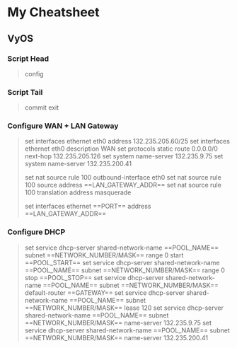 # My Cheatsheet

## VyOS

### Script Head

> config

### Script Tail

> commit
> exit

### Configure WAN + LAN Gateway

> set interfaces ethernet eth0 address 132.235.205.60/25
> set interfaces ethernet eth0 description WAN
> set protocols static route 0.0.0.0/0 next-hop 132.235.205.126
> set system name-server 132.235.9.75
> set system name-server 132.235.200.41
>
> set nat source rule 100 outbound-interface eth0
> set nat source rule 100 source address ==LAN_GATEWAY_ADDR==
> set nat source rule 100 translation address masquerade
>
> set interfaces ethernet ==PORT== address ==LAN_GATEWAY_ADDR==

### Configure DHCP

> set service dhcp-server shared-network-name ==POOL_NAME== subnet ==NETWORK_NUMBER/MASK== range 0 start ==POOL_START==
> set service dhcp-server shared-network-name ==POOL_NAME== subnet ==NETWORK_NUMBER/MASK== range 0 stop ==POOL_STOP==
> set service dhcp-server shared-network-name ==POOL_NAME== subnet ==NETWORK_NUMBER/MASK== default-router ==GATEWAY==
> set service dhcp-server shared-network-name ==POOL_NAME== subnet ==NETWORK_NUMBER/MASK== lease 120
> set service dhcp-server shared-network-name ==POOL_NAME== subnet ==NETWORK_NUMBER/MASK== name-server 132.235.9.75
> set service dhcp-server shared-network-name ==POOL_NAME== subnet ==NETWORK_NUMBER/MASK== name-server 132.235.200.41

